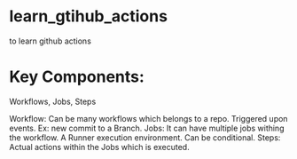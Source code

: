 # learn_gtihub_actions
to learn github actions

# Key Components:
Workflows, Jobs, Steps

Workflow: Can be many workflows which belongs to a repo. Triggered upon events. Ex: new commit to a Branch.
Jobs: It can have multiple jobs withing the workflow. A Runner execution environment. Can be conditional.
Steps: Actual actions within the Jobs which is executed.
